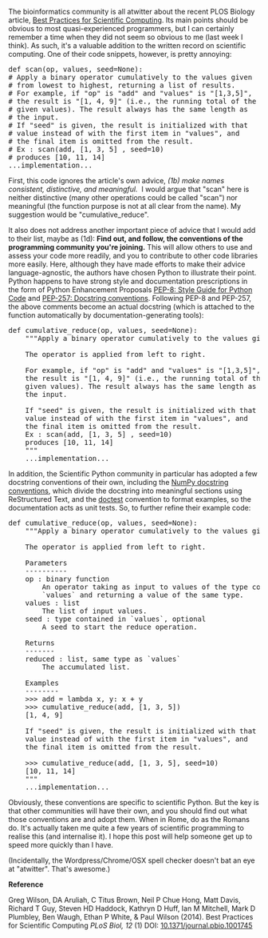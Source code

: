 <!--
.. title: Best practices addendum: find and follow the conventions of your programming community
.. slug: best-practices-addendum-find-and-follow-the-conventions-of-your-programming-community
.. date: 2014-01-09 21:11:42
.. tags: Planet SciPy,Scientific Computing,programming
.. category: 
.. link: 
.. description: 
.. type: text
.. has_math: no
.. status: published
.. wp-status: publish
-->

<html><body><p>
The bioinformatics community is all atwitter about the recent PLOS Biology article, <a href="http://www.plosbiology.org/article/info:doi/10.1371/journal.pbio.1001745">Best Practices for Scientific Computing</a>. Its main points should be obvious to most quasi-experienced programmers, but I can certainly remember a time when they did not seem so obvious to me (last week I think). As such, it's a valuable addition to the written record on scientific computing. One of their code snippets, however, is pretty annoying:
</p>

<pre>
def scan(op, values, seed=None):
# Apply a binary operator cumulatively to the values given
# from lowest to highest, returning a list of results.
# For example, if "op" is "add" and "values" is "[1,3,5]",
# the result is "[1, 4, 9]" (i.e., the running total of the
# given values). The result always has the same length as
# the input.
# If "seed" is given, the result is initialized with that
# value instead of with the first item in "values", and
# the final item is omitted from the result.
# Ex : scan(add, [1, 3, 5] , seed=10)
# produces [10, 11, 14]
...implementation...
</pre>

<p>
First, this code ignores the article's own advice, <em>(1b) make names consistent, distinctive, and meaningful. </em> I would argue that "scan" here is neither distinctive (many other operations could be called "scan") nor meaningful (the function purpose is not at all clear from the name). My suggestion would be "cumulative_reduce".
</p>

<!-- TEASER_END -->

<p>
It also does not address another important piece of advice that I would add to their list, maybe as (1d): <strong>Find out, and follow, the conventions of the programming community you're joining.</strong> This will allow others to use and assess your code more readily, and you to contribute to other code libraries more easily. Here, although they have made efforts to make their advice language-agnostic, the authors have chosen Python to illustrate their point. Python happens to have strong style and documentation prescriptions in the form of Python Enhancement Proposals <a href="http://www.python.org/dev/peps/pep-0008/">PEP-8: Style Guide for Python Code</a> and <a href="http://www.python.org/dev/peps/pep-0257/">PEP-257: Docstring conventions</a>. Following PEP-8 and PEP-257, the above comments become an actual docstring (which is attached to the function automatically by documentation-generating tools):
</p>

<pre>
def cumulative_reduce(op, values, seed=None):
    """Apply a binary operator cumulatively to the values given.

    The operator is applied from left to right.

    For example, if "op" is "add" and "values" is "[1,3,5]",
    the result is "[1, 4, 9]" (i.e., the running total of the
    given values). The result always has the same length as
    the input.

    If "seed" is given, the result is initialized with that
    value instead of with the first item in "values", and
    the final item is omitted from the result.
    Ex : scan(add, [1, 3, 5] , seed=10)
    produces [10, 11, 14]
    """
    ...implementation...
</pre>

<p>
In addition, the Scientific Python community in particular has adopted a few docstring conventions of their own, including the <a href="https://github.com/numpy/numpy/blob/master/doc/HOWTO_DOCUMENT.rst.txt">NumPy docstring conventions</a>, which divide the docstring into meaningful sections using ReStructured Text, and the <a href="http://docs.python.org/2/library/doctest.html">doctest</a> convention to format examples, so the documentation acts as unit tests. So, to further refine their example code:
</p>

<pre>
def cumulative_reduce(op, values, seed=None):
    """Apply a binary operator cumulatively to the values given.

    The operator is applied from left to right.

    Parameters
    ----------
    op : binary function
        An operator taking as input to values of the type contained in
        `values` and returning a value of the same type.
    values : list
        The list of input values.
    seed : type contained in `values`, optional
        A seed to start the reduce operation.

    Returns
    -------
    reduced : list, same type as `values`
        The accumulated list.

    Examples
    --------
    &gt;&gt;&gt; add = lambda x, y: x + y
    &gt;&gt;&gt; cumulative_reduce(add, [1, 3, 5])
    [1, 4, 9]

    If "seed" is given, the result is initialized with that
    value instead of with the first item in "values", and
    the final item is omitted from the result.

    &gt;&gt;&gt; cumulative_reduce(add, [1, 3, 5], seed=10)
    [10, 11, 14]
    """
    ...implementation...
</pre>

<p>
Obviously, these conventions are specific to scientific Python. But the key is that other communities will have their own, and you should find out what those conventions are and adopt them. When in Rome, do as the Romans do. It's actually taken me quite a few years of scientific programming to realise this (and internalise it). I hope this post will help someone get up to speed more quickly than I have.
</p>

<p>
(Incidentally, the Wordpress/Chrome/OSX spell checker doesn't bat an eye at "atwitter". That's awesome.)
</p>

<p><strong>Reference</strong></p>

<span class="Z3988" title="ctx_ver=Z39.88-2004&amp;rft_val_fmt=info%3Aofi%2Ffmt%3Akev%3Amtx%3Ajournal&amp;rft.jtitle=PLoS+Biol&amp;rft_id=info%3Adoi%2F10.1371%2Fjournal.pbio.1001745&amp;rfr_id=info%3Asid%2Fresearchblogging.org&amp;rft.atitle=Best+Practices+for+Scientific+Computing&amp;rft.issn=&amp;rft.date=2014&amp;rft.volume=12&amp;rft.issue=1&amp;rft.spage=0&amp;rft.epage=&amp;rft.artnum=http%3A%2F%2Fwww.plosbiology.org%2Farticle%2Finfo%3Adoi%2F10.1371%2Fjournal.pbio.1001745&amp;rft.au=Greg+Wilson&amp;rft.au=DA+Aruliah&amp;rft.au=C+Titus+Brown&amp;rft.au=Neil+P+Chue+Hong&amp;rft.au=Matt+Davis&amp;rft.au=Richard+T+Guy&amp;rft.au=Steven+HD+Haddock&amp;rft.au=Kathryn+D+Huff&amp;rft.au=Ian+M+Mitchell&amp;rft.au=Mark+D+Plumbley&amp;rft.au=Ben+Waugh&amp;rft.au=Ethan+P+White&amp;rft.au=Paul+Wilson&amp;rfe_dat=bpr3.included=1;bpr3.tags=Biology%2CComputer+Science+%2F+Engineering%2CComputational+Biology%2C+Bioinformatics%2C+Software+Engineering">Greg Wilson, DA Aruliah, C Titus Brown, Neil P Chue Hong, Matt Davis, Richard T Guy, Steven HD Haddock, Kathryn D Huff, Ian M Mitchell, Mark D Plumbley, Ben Waugh, Ethan P White, &amp; Paul Wilson (2014). Best Practices for Scientific Computing <span style="font-style:italic;">PLoS Biol, 12</span> (1) DOI: <a rev="review" href="http://dx.doi.org/10.1371/journal.pbio.1001745">10.1371/journal.pbio.1001745</a></span></body></html>
